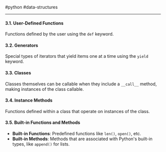 #python #data-structures 

---
#### 3.1. User-Defined Functions
Functions defined by the user using the `def` keyword.

#### 3.2. Generators
Special types of iterators that yield items one at a time using the `yield` keyword.

#### 3.3. Classes
Classes themselves can be callable when they include a `__call__` method, making instances of the class callable.

#### 3.4. Instance Methods
Functions defined within a class that operate on instances of the class.

#### 3.5. Built-in Functions and Methods
- **Built-in Functions**: Predefined functions like `len()`, `open()`, etc.
- **Built-in Methods**: Methods that are associated with Python's built-in types, like `append()` for lists.